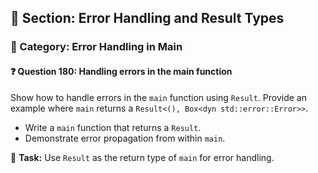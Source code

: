 ## 📘 Section: Error Handling and Result Types  
### 🔹 Category: Error Handling in Main  
#### ❓ Question 180: Handling errors in the main function

Show how to handle errors in the `main` function using `Result`. Provide an example where `main` returns a `Result<(), Box<dyn std::error::Error>>`.

- Write a `main` function that returns a `Result`.
- Demonstrate error propagation from within `main`.

🔧 **Task:** Use `Result` as the return type of `main` for error handling.
